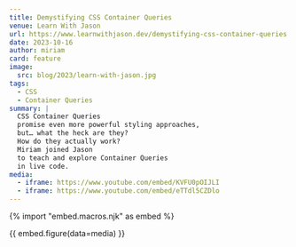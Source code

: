 ```yaml
---
title: Demystifying CSS Container Queries
venue: Learn With Jason
url: https://www.learnwithjason.dev/demystifying-css-container-queries
date: 2023-10-16
author: miriam
card: feature
image:
  src: blog/2023/learn-with-jason.jpg
tags:
  - CSS
  - Container Queries
summary: |
  CSS Container Queries
  promise even more powerful styling approaches,
  but… what the heck are they?
  How do they actually work?
  Miriam joined Jason
  to teach and explore Container Queries
  in live code.
media:
  - iframe: https://www.youtube.com/embed/KVFU0pOIJLI
  - iframe: https://www.youtube.com/embed/eTTdl5CZDlo
---
```


{% import "embed.macros.njk" as embed %}

{{ embed.figure(data=media) }}
